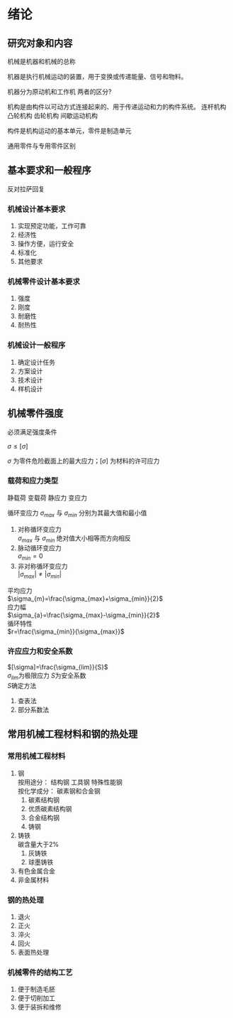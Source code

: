 # 绪论

## 研究对象和内容

机械是机器和机械的总称

机器是执行机械运动的装置，用于变换或传递能量、信号和物料。

机器分为原动机和工作机
两者的区分?

机构是由构件以可动方式连接起来的、用于传递运动和力的构件系统。
连杆机构 凸轮机构 齿轮机构 间歇运动机构

构件是机构运动的基本单元，零件是制造单元

通用零件与专用零件区别

## 基本要求和一般程序

反对拉萨回复

### 机械设计基本要求

1. 实现预定功能，工作可靠
2. 经济性
3. 操作方便，运行安全
4. 标准化
5. 其他要求

### 机械零件设计基本要求

1. 强度
2. 刚度
3. 耐磨性
4. 耐热性

### 机械设计一般程序

1. 确定设计任务
2. 方案设计
3. 技术设计
4. 样机设计

## 机械零件强度

必须满足强度条件

$\sigma \le [\sigma]$

$\sigma$ 为零件危险截面上的最大应力；$[\sigma]$ 为材料的许可应力

### 载荷和应力类型

静载荷 变载荷 静应力 变应力

循环变应力
$\sigma _{max}$ 与 $\sigma_{min}$ 分别为其最大值和最小值

1. 对称循环变应力  
$\sigma _{max}$ 与 $\sigma_{min}$ 绝对值大小相等而方向相反
2. 脉动循环变应力  
   $\sigma_{min} = 0$
3. 非对称循环变应力  
   $\left | \sigma_{max}  \right | \ne \left | \sigma_{min}  \right |$

平均应力  
$\sigma_{m}=\frac{\sigma_{max}+\sigma_{min}}{2}$  
应力幅  
$\sigma_{a}=\frac{\sigma_{max}-\sigma_{min}}{2}$  
循环特性  
$r=\frac{\sigma_{min}}{\sigma_{max}}$  

### 许应应力和安全系数

$[\sigma]=\frac{\sigma_{lim}}{S}$  
$\sigma_{lim}$为极限应力 $S$为安全系数  
$S$确定方法  

1. 查表法
2. 部分系数法

## 常用机械工程材料和钢的热处理

### 常用机械工程材料

1. 钢  
按用途分：   结构钢 工具钢 特殊性能钢  
按化学成分： 碳素钢和合金钢  
   1. 碳素结构钢
   2. 优质碳素结构钢
   3. 合金结构钢
   4. 铸钢
2. 铸铁  
碳含量大于2%
   1. 灰铸铁
   2. 球墨铸铁
3. 有色金属合金
4. 非金属材料

### 钢的热处理

1. 退火
2. 正火
3. 淬火
4. 回火
5. 表面热处理

### 机械零件的结构工艺

1. 便于制造毛胚
2. 便于切削加工
3. 便于装拆和维修
